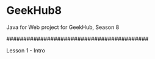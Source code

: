# GeekHub8

Java for Web project for GeekHub, Season 8

##########################################

Lesson 1 - Intro